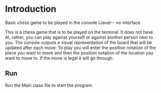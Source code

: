# Introduction
Basic chess game to be played in the console (Java)-- no interface

This is a chess game that is to be played on the terminal. It does not have AI, rather, you can play against yourself or against another person next to you. The console outputs a visual representation of the board that will be updated after each move. To play you will enter the position notation of the piece you want to move and then the position notation of the location you want to move to. If the move is legal it will go through.

## Run
Run the Main.class file to start the program.
